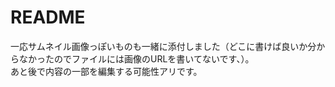 # README

一応サムネイル画像っぽいものも一緒に添付しました（どこに書けば良いか分からなかったのでファイルには画像のURLを書いてないです、）。<br>
あと後で内容の一部を編集する可能性アリです。
